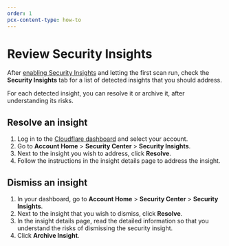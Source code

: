 ```yaml
---
order: 1
pcx-content-type: how-to
---
```


# Review Security Insights

After [enabling Security Insights](/get-started) and letting the first scan run, check the **Security Insights** tab for a list of detected insights that you should address.

For each detected insight, you can resolve it or archive it, after understanding its risks.

## Resolve an insight

1.  Log in to the [Cloudflare dashboard](https://dash.cloudflare.com) and select your account.
2.  Go to **Account Home** > **Security Center** > **Security Insights**.
3.  Next to the insight you wish to address, click **Resolve**.
4.  Follow the instructions in the insight details page to address the insight.

## Dismiss an insight

1.  In your dashboard, go to **Account Home** > **Security Center** > **Security Insights**.
2.  Next to the insight that you wish to dismiss, click **Resolve**.
3.  In the insight details page, read the detailed information so that you understand the risks of dismissing the security insight.
4.  Click **Archive Insight**.
